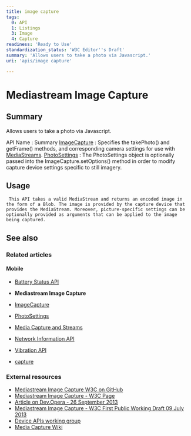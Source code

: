 ```yaml
---
title: image capture
tags:
  0: API
  1: Listings
  3: Image
  4: Capture
readiness: 'Ready to Use'
standardization_status: 'W3C Editor''s Draft'
summary: 'Allows users to take a photo via Javascript.'
uri: 'apis/image capture'

---
```

# Mediastream Image Capture

## Summary

Allows users to take a photo via Javascript.

API Name
:   Summary
[ImageCapture](/apis/image_capture/ImageCapture)
:   Specifies the takePhoto() and getFrame() methods, and corresponding camera settings for use with [MediaStreams](/apis/media_capture_and_streams/MediaStream).
[PhotoSettings](/apis/image_capture/PhotoSettings)
:   The PhotoSettings object is optionally passed into the ImageCapture.setOptions() method in order to modify capture device settings specific to still imagery.

## Usage

     This API takes a valid MediaStream and returns an encoded image in the form of a Blob. The image is provided by the capture device that provides the MediaStream. Moreover, picture-specific settings can be optionally provided as arguments that can be applied to the image being captured.

## See also

### Related articles

#### Mobile

-   [Battery Status API](/apis/battery_status)

-   **Mediastream Image Capture**

-   [ImageCapture](/apis/image_capture/ImageCapture)

-   [PhotoSettings](/apis/image_capture/PhotoSettings)

-   [Media Capture and Streams](/apis/media_capture_and_streams)

-   [Network Information API](/apis/network_information)

-   [Vibration API](/apis/vibration)

-   [capture](/html/attributes/capture)

### External resources

-   [Mediastream Image Capture W3C on GitHub](http://w3c.github.io/mediacapture-image/)
-   [Mediastream Image Capture - W3C Page](http://www.w3.org/TR/image-capture/)
-   [Article on Dev.Opera - 26 September 2013](http://dev.opera.com/articles/view/media-capture-in-mobile-browsers/)
-   [Mediastream Image Capture - W3C First Public Working Draft 09 July 2013](http://www.w3.org/TR/2013/WD-image-capture-20130709/)
-   [Device APIs working group](http://www.w3.org/2009/dap/)
-   [Media Capture Wiki](http://www.w3.org/wiki/Media_Capture)

